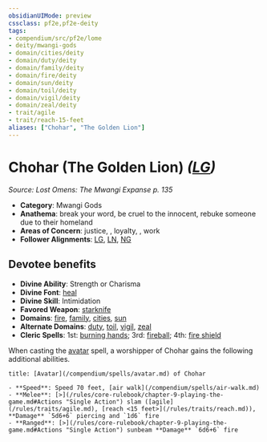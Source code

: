 ```yaml
---
obsidianUIMode: preview
cssclass: pf2e,pf2e-deity
tags:
- compendium/src/pf2e/lome
- deity/mwangi-gods
- domain/cities/deity
- domain/duty/deity
- domain/family/deity
- domain/fire/deity
- domain/sun/deity
- domain/toil/deity
- domain/vigil/deity
- domain/zeal/deity
- trait/agile
- trait/reach-15-feet
aliases: ["Chohar", "The Golden Lion"]
---
```

# Chohar (The Golden Lion) *([LG](/rules/traits/lawful-goo-b1.md))*  
*Source: Lost Omens: The Mwangi Expanse p. 135*  

- **Category**: Mwangi Gods
- **Anathema**: break your word, be cruel to the innocent, rebuke someone due to their homeland
- **Areas of Concern**: justice, , loyalty, , work
- **Follower Alignments**: [LG](/rules/traits/lawful-goo-b1.md), [LN](/rules/traits/lawful-neutral-b1.md), [NG](/rules/traits/neutral-good-b1.md)

## Devotee benefits

- **Divine Ability**: Strength or Charisma
- **Divine Font**: [heal](/compendium/spells/heal.md)
- **Divine Skill**: Intimidation
- **Favored Weapon**: [starknife](/compendium/equipment/items/starknife.md)
- **Domains**: [fire](/compendium/setting/domains.md#Fire), [family](/compendium/setting/domains.md#Family), [cities](/compendium/setting/domains.md#Cities), [sun](/compendium/setting/domains.md#Sun)
- **Alternate Domains**: [duty](/compendium/setting/domains.md#Duty), [toil](/compendium/setting/domains.md#Toil), [vigil](/compendium/setting/domains.md#Vigil), [zeal](/compendium/setting/domains.md#Zeal)
- **Cleric Spells**: 1st: [burning hands](/compendium/spells/burning-hands.md); 3rd: [fireball](/compendium/spells/fireball.md); 4th: [fire shield](/compendium/spells/fire-shield.md)

When casting the [avatar](/compendium/spells/avatar.md) spell, a worshipper of Chohar gains the following additional abilities.

```ad-embed-avatar
title: [Avatar](/compendium/spells/avatar.md) of Chohar

- **Speed**: Speed 70 feet, [air walk](/compendium/spells/air-walk.md)
- **Melee**: [>](/rules/core-rulebook/chapter-9-playing-the-game.md#Actions "Single Action") slam ([agile](/rules/traits/agile.md), [reach <15 feet>](/rules/traits/reach.md)), **Damage** `5d6+6` piercing and `1d6` fire
- **Ranged**: [>](/rules/core-rulebook/chapter-9-playing-the-game.md#Actions "Single Action") sunbeam **Damage** `6d6+6` fire
```